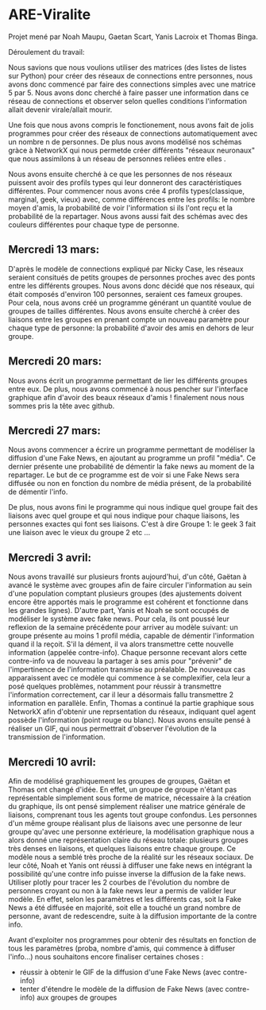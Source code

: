 # ARE-Viralite
Projet mené par Noah Maupu, Gaetan Scart, Yanis Lacroix et Thomas Binga.

Déroulement du travail:

Nous savions que nous voulions utiliser des matrices (des listes de listes sur Python) pour créer des réseaux de connections entre personnes, nous avons donc commencé par faire des connections simples avec une matrice 5 par 5. Nous avons donc cherché à faire passer une information dans ce réseau de connections et observer selon quelles conditions l'information allait devenir virale/allait mourir. 
    
Une fois que nous avons compris le fonctionement, nous avons fait de jolis programmes pour créer des réseaux de connections automatiquement avec un nombre n de personnes. De plus nous avons modélisé nos schémas gràce à NetworkX qui nous permetde créer différents "réseaux neuronaux" que nous assimilons à un réseau de personnes reliées entre elles .
    
Nous avons ensuite cherché à ce que les personnes de nos réseaux puissent avoir des profils types qui leur donneront des caractéristiques différentes. Pour commencer nous avons crée 4 profils types(classique, marginal, geek, vieux) avec, comme différences entre les profils: le nombre moyen d'amis, la probabilité de voir l'information si ils l'ont reçu et la probabilité de la repartager. Nous avons aussi fait des schémas avec des couleurs différentes pour chaque type de personne.
    
## Mercredi 13 mars:
    
D'après le modèle de connections expliqué par Nicky Case, les réseaux seraient consitués de petits groupes de personnes proches avec des ponts entre les différents groupes. Nous avons donc décidé que nos réseaux, qui était composés d'environ 100 personnes, seraient ces fameux groupes. Pour cela, nous avons créé un programme générant un quantité voulue de groupes de tailles différentes. Nous avons ensuite cherché à créer des liaisons entre les groupes en prenant compte un nouveau paramètre pour chaque type de personne: la probabilité d'avoir des amis en dehors de leur groupe.

## Mercredi 20 mars:

Nous avons écrit un programme permettant de lier les différents groupes entre eux. De plus, nous avons commencé à nous pencher sur l'interface graphique afin d'avoir des beaux réseaux d'amis !  finalement nous nous sommes pris la tête avec github.

## Mercredi 27 mars:

Nous avons commencer a écrire un programme permettant de modéliser la diffusion d'une Fake News, en ajoutant au programme un profil "média". Ce dernier présente une probabilité de démentir la fake news au moment de la repartager. Le but de ce programme est de voir si une Fake News sera diffusée ou non en fonction du nombre de média présent, de la probabilité de démentir l'info.

De plus, nous avons fini le programme qui nous indique quel groupe fait des liaisons avec quel groupe et qui nous indique pour chaque liaisons, les personnes exactes qui font ses liaisons. C'est à dire Groupe 1: le geek 3 fait une liaison avec le vieux du groupe 2 etc ...

## Mercredi 3 avril:

Nous avons travaillé sur plusieurs fronts aujourd'hui, d'un côté, Gaëtan à avancé le système avec groupes afin de faire circuler l'information au sein d'une population comptant plusieurs groupes (des ajustements doivent encore être apportés mais le programme est cohérent et fonctionne dans les grandes lignes).
D'autre part, Yanis et Noah se sont occupés de modéliser le système avec fake news. Pour cela, ils ont poussé leur reflexion de la semaine précédente pour arriver au modèle suivant: un groupe présente au moins 1 profil média, capable de démentir l'information quand il la reçoit. S'il la dément, il va alors transmettre cette nouvelle information (appelée contre-info). Chaque personne recevant alors cette contre-info va de nouveau la partager à ses amis pour "prévenir" de l'impertinence de l'information transmise au préalable. De nouveaux cas apparaissent avec ce modèle qui commence à se complexifier, cela leur a posé quelques problèmes, notamment pour réussir à transmettre l'information correctement, car il leur a désormais fallu transmettre 2 information en parallèle. 
Enfin, Thomas a continué la partie graphique sous NetworkX afin d'obtenir une reprsentation du réseaux, indiquant quel agent possède l'information (point rouge ou blanc). Nous avons ensuite pensé à réaliser un GIF, qui nous permettrait d'observer l'évolution de la transmission de l'information.

## Mercredi 10 avril:
Afin de modélisé graphiquement les groupes de groupes, Gaëtan et Thomas ont changé d'idée. En effet, un groupe de groupe n'étant pas représentable simplement sous forme de matrice, nécessaire à la création du graphique, ils ont pensé simplement réaliser une matrice générale de liaisons, comprenant tous les agents tout groupe confondus. Les personnes d'un même groupe réalisant plus de liaisons avec une personne de leur groupe qu'avec une personne extérieure, la modélisation graphique nous a alors donné une représentation claire du réseau totale: plusieurs groupes très denses en liaisons, et quelques liaisons entre chaque groupe. Ce modèle nous a semblé très proche de la réalité sur les réseaux sociaux.
De leur côté, Noah et Yanis ont réussi à diffuser une fake news en intégrant la possibilité qu'une contre info puisse inverse la diffusion de la fake news. Utiliser plotly pour tracer les 2 courbes de l'évolution du nombre de personnes croyant ou non à la fake news leur a permis de valider leur modèle. En effet, selon les paramètres et les différents cas, soit la Fake News a été diffusée en majorité, soit elle a touché un grand nombre de personne, avant de redescendre, suite à la diffusion importante de la contre info.

Avant d'exploiter nos programmes pour obtenir des résultats en fonction de tous les paramètres (proba, nombre d'amis, qui commence à diffuser l'info...) nous souhaitons encore finaliser certaines choses : 
- réussir à obtenir le GIF de la diffusion d'une Fake News (avec contre-info) 
- tenter d'étendre le modèle de la diffusion de Fake News (avec contre-info) aux groupes de groupes
